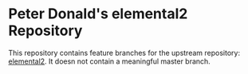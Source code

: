 # Peter Donald's elemental2 Repository

This repository contains feature branches for the upstream repository: [elemental2](https://github.com/google/elemental2).
It doesn not contain a meaningful master branch.
